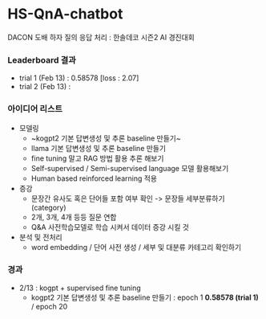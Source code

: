 # HS-QnA-chatbot
DACON 도배 하자 질의 응답 처리 : 한솔데코 시즌2 AI 경진대회

### Leaderboard 결과 
- trial 1 (Feb 13) : 0.58578  [loss : 2.07]
- trial 2 (Feb 13) :

### 아이디어 리스트 
- 모델링
  - ~kogpt2 기본 답변생성 및 추론 baseline 만들기~  
  - llama 기본 답변생성 및 추론 baseline 만들기
  - fine tuning 말고 RAG 방법 활용 추론 해보기
  - Self-supervised / Semi-supervised language 모델 활용해보기
  - Human based reinforced learning 적용
- 증강
  - 문장간 유사도 혹은 단어들 포함 여부 확인 -> 문장들 세부분류하기 (category)
  - 2개, 3개, 4개 등등 질문 연합
  - Q&A 사전학습모델로 학습 시켜서 데이터 증강 시킬 것 
- 분석 및 전처리
  - word embedding / 단어 사전 생성 / 세부 및 대분류 카테고리 확인하기 

### 경과 
- 2/13 : kogpt + supervised fine tuning
  - kogpt2 기본 답변생성 및 추론 baseline 만들기 : epoch 1 **0.58578 (trial 1)**  /  epoch 20 


